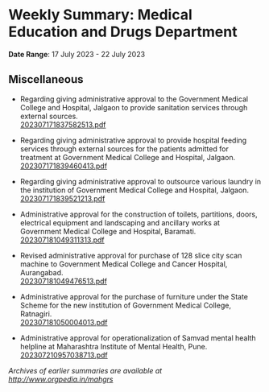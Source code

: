 # Weekly Summary: Medical Education and Drugs Department

**Date Range**: 17 July 2023 - 22 July 2023


## Miscellaneous
- Regarding giving administrative approval to the Government Medical College and Hospital, Jalgaon to provide sanitation services through external sources.\
  [202307171837582513.pdf](https://gr.maharashtra.gov.in/Site/Upload/Government%20Resolutions/English/202307171837582513.pdf)

- Regarding giving administrative approval to provide hospital feeding services through external sources for the patients admitted for treatment at Government Medical College and Hospital, Jalgaon.\
  [202307171839460413.pdf](https://gr.maharashtra.gov.in/Site/Upload/Government%20Resolutions/English/202307171839460413.pdf)

- Regarding giving administrative approval to outsource various laundry in the institution of Government Medical College and Hospital, Jalgaon.\
  [202307171839521213.pdf](https://gr.maharashtra.gov.in/Site/Upload/Government%20Resolutions/English/202307171839521213.pdf)

- Administrative approval for the construction of toilets, partitions, doors, electrical equipment and landscaping and ancillary works at Government Medical College and Hospital, Baramati.\
  [202307181049311313.pdf](https://gr.maharashtra.gov.in/Site/Upload/Government%20Resolutions/English/202307181049311313.pdf)

- Revised administrative approval for purchase of 128 slice city scan machine to Government Medical College and Cancer Hospital, Aurangabad.\
  [202307181049476513.pdf](https://gr.maharashtra.gov.in/Site/Upload/Government%20Resolutions/English/202307181049476513.pdf)

- Administrative approval for the purchase of furniture under the State Scheme for the new institution of Government Medical College, Ratnagiri.\
  [202307181050004013.pdf](https://gr.maharashtra.gov.in/Site/Upload/Government%20Resolutions/English/202307181050004013.pdf)

- Administrative approval for operationalization of Samvad mental health helpline at Maharashtra Institute of Mental Health, Pune.\
  [202307210957038713.pdf](https://gr.maharashtra.gov.in/Site/Upload/Government%20Resolutions/English/202307210957038713.pdf)


*Archives of earlier summaries are available at http://www.orgpedia.in/mahgrs*
